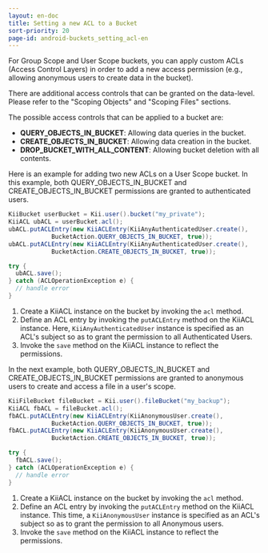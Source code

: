 ```yaml
---
layout: en-doc
title: Setting a new ACL to a Bucket
sort-priority: 20
page-id: android-buckets_setting_acl-en
---
```


For Group Scope and User Scope buckets, you can apply custom ACLs (Access Control Layers) in order to add a new access permission (e.g., allowing anonymous users to create data in the bucket).

<p class="callout">There are additional access controls that can be granted on the data-level. Please refer to the "Scoping Objects" and "Scoping Files" sections.</p>

The possible access controls that can be applied to a bucket are:

 * **QUERY\_OBJECTS\_IN_BUCKET**: Allowing data queries in the bucket.
 * **CREATE\_OBJECTS\_IN_BUCKET**: Allowing data creation in the bucket.
 * **DROP\_BUCKET\_WITH\_ALL\_CONTENT**: Allowing bucket deletion with all contents.

Here is an example for adding two new ACLs on a User Scope bucket.  In this example, both QUERY\_OBJECTS\_IN\_BUCKET and CREATE\_OBJECTS\_IN\_BUCKET permissions are granted to authenticated users.

```java
KiiBucket userBucket = Kii.user().bucket("my_private");
KiiACL ubACL = userBucket.acl();
ubACL.putACLEntry(new KiiACLEntry(KiiAnyAuthenticatedUser.create(),
            BucketAction.QUERY_OBJECTS_IN_BUCKET, true));
ubACL.putACLEntry(new KiiACLEntry(KiiAnyAuthenticatedUser.create(),
            BucketAction.CREATE_OBJECTS_IN_BUCKET, true));

try {
  ubACL.save();
} catch (ACLOperationException e) {
  // handle error
}
```

1. Create a KiiACL instance on the bucket by invoking the `acl` method.
2. Define an ACL entry by invoking the `putACLEntry` method on the KiiACL instance.  Here, `KiiAnyAuthenticatedUser` instance is specified as an ACL's subject so as to grant the permission to all Authenticated Users.
3. Invoke the `save` method on the KiiACL instance to reflect the permissions.

In the next example, both QUERY\_OBJECTS\_IN\_BUCKET and CREATE\_OBJECTS\_IN\_BUCKET permissions are granted to anonymous users to create and access a file in a user's scope.

```java
KiiFileBucket fileBucket = Kii.user().fileBucket("my_backup");
KiiACL fbACL = fileBucket.acl();
fbACL.putACLEntry(new KiiACLEntry(KiiAnonymousUser.create(),
            BucketAction.QUERY_OBJECTS_IN_BUCKET, true));
fbACL.putACLEntry(new KiiACLEntry(KiiAnonymousUser.create(),
            BucketAction.CREATE_OBJECTS_IN_BUCKET, true));

try {
  fbACL.save();
} catch (ACLOperationException e) {
  // handle error
}
```

1. Create a KiiACL instance on the bucket by invoking the `acl` method.
2. Define an ACL entry by invoking the `putACLEntry` method on the KiiACL instance.  This time, a `KiiAnonymousUser` instance is specified as an ACL's subject so as to grant the permission to all Anonymous users.
3. Invoke the `save` method on the KiiACL instance to reflect the permissions.


